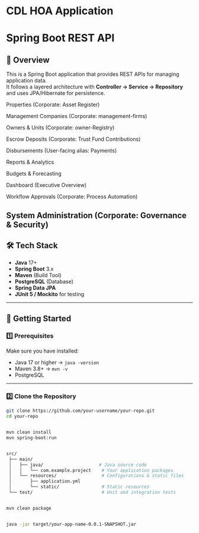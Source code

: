 # CDL HOA Application

# Spring Boot REST API

## 📌 Overview
This is a Spring Boot application that provides REST APIs for managing application data.  
It follows a layered architecture with **Controller → Service → Repository** and uses JPA/Hibernate for persistence.

Properties (Corporate: Asset Register)

Management Companies (Corporate: management-firms)

Owners & Units (Corporate: owner-Registry)

Escrow Deposits (Corporate: Trust Fund Contributions)

Disbursements (User-facing alias: Payments)

Reports & Analytics

Budgets & Forecasting

Dashboard (Executive Overview)

Workflow Approvals (Corporate: Process Automation)

System Administration (Corporate: Governance & Security)
---

## 🛠 Tech Stack
- **Java** 17+
- **Spring Boot** 3.x
- **Maven** (Build Tool)
- **PostgreSQL** (Database)
- **Spring Data JPA**
- **JUnit 5 / Mockito** for testing

---

## 🚀 Getting Started

### 1️⃣ Prerequisites
Make sure you have installed:
- Java 17 or higher → `java -version`
- Maven 3.8+ → `mvn -v`
- PostgreSQL 

---

### 2️⃣ Clone the Repository
```bash
git clone https://github.com/your-username/your-repo.git
cd your-repo


mvn clean install
mvn spring-boot:run


src/
 ├── main/
 │   ├── java/                     # Java source code
 │   │   └── com.example.project    # Your application packages
 │   └── resources/                 # Configurations & static files
 │       ├── application.yml
 │       └── static/                # Static resources
 └── test/                          # Unit and integration tests


mvn clean package


java -jar target/your-app-name-0.0.1-SNAPSHOT.jar
